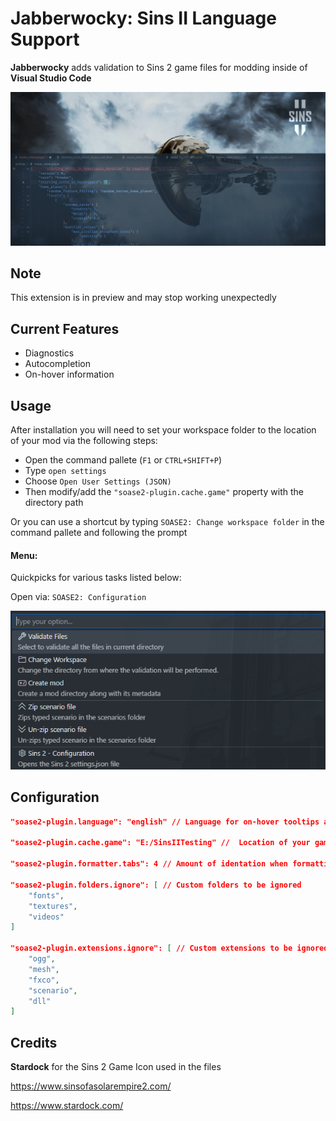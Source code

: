 # Jabberwocky: Sins II Language Support

**Jabberwocky** adds validation to Sins 2 game files for modding inside of **Visual Studio Code**

![doc-image](./images/doc_image2.png)

## Note

This extension is in preview and may stop working unexpectedly

## Current Features

-   Diagnostics
-   Autocompletion
-   On-hover information

## Usage

After installation you will need to set your workspace folder to the location of your mod via the following steps:

-   Open the command pallete (`F1` or `CTRL+SHIFT+P`)
-   Type `open settings`
-   Choose `Open User Settings (JSON)`
-   Then modify/add the `"soase2-plugin.cache.game"` property with the directory path

Or you can use a shortcut by typing `SOASE2: Change workspace folder` in the command pallete and following the prompt

#### Menu:

Quickpicks for various tasks listed below:

Open via: `SOASE2: Configuration`

![menu](./images/doc_menu.png)

## Configuration

```json
"soase2-plugin.language": "english" // Language for on-hover tooltips and so on.

"soase2-plugin.cache.game": "E:/SinsIITesting" //  Location of your game/mod (ensure that it is the root directory)

"soase2-plugin.formatter.tabs": 4 // Amount of identation when formatting the file

"soase2-plugin.folders.ignore": [ // Custom folders to be ignored
    "fonts",
    "textures",
    "videos"
]

"soase2-plugin.extensions.ignore": [ // Custom extensions to be ignored
    "ogg",
    "mesh",
    "fxco",
    "scenario",
    "dll"
]
```

## Credits

**Stardock** for the Sins 2 Game Icon used in the files

https://www.sinsofasolarempire2.com/

https://www.stardock.com/
